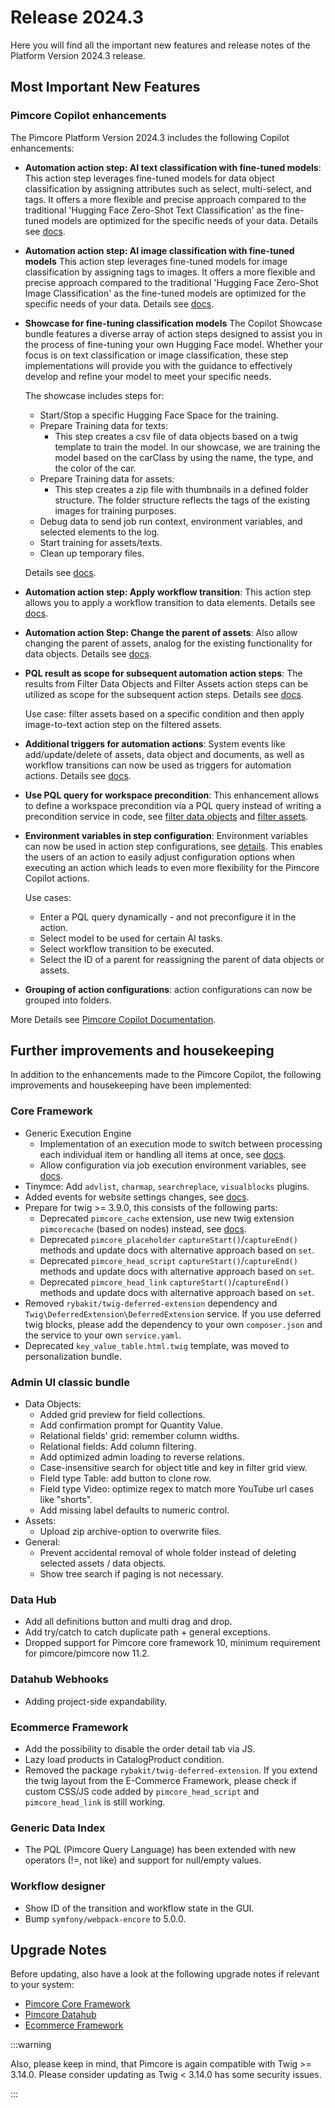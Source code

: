# Release 2024.3
Here you will find all the important new features and release notes of the Platform Version 2024.3 release.

## Most Important New Features

### Pimcore Copilot enhancements

The Pimcore Platform Version 2024.3 includes the following Copilot enhancements:

- **Automation action step: AI text classification with fine-tuned models**:
  This action step leverages fine-tuned models for data object classification by assigning attributes such as
  select, multi-select, and tags. It offers a more flexible and precise approach compared to the traditional 'Hugging
  Face Zero-Shot Text Classification' as the fine-tuned models are optimized for the specific needs of your data.
  Details see [docs](https://pimcore.com/docs/platform/Copilot/Included_Actions/AI_Integrations_Powered_By_Hugging_Face/Hugging_Face_Text_Classification).

- **Automation action step: AI image classification with fine-tuned models**
  This action step leverages fine-tuned models for image classification by assigning tags to images. It offers a more
  flexible and precise approach compared to the traditional 'Hugging Face Zero-Shot Image Classification' as the
  fine-tuned models are optimized for the specific needs of your data.
  Details see [docs](https://pimcore.com/docs/platform/Copilot/Included_Actions/AI_Integrations_Powered_By_Hugging_Face/Hugging_Face_Image_Classification).

- **Showcase for fine-tuning classification models**
  The Copilot Showcase bundle features a diverse array of action steps designed to assist you in the process of
  fine-tuning your own Hugging Face model.
  Whether your focus is on text classification or image classification, these step implementations will provide you with
  the guidance to effectively develop and refine your model to meet your specific needs.

  The showcase includes steps for:
  - Start/Stop a specific Hugging Face Space for the training.
  - Prepare Training data for texts:
    - This step creates a csv file of data objects based on a twig template to train the model. In our showcase, we are
      training the model based on the carClass by using the name, the type, and the color of the car.
  - Prepare Training data for assets:
    - This step creates a zip file with thumbnails in a defined folder structure. The folder structure reflects the tags
      of the existing images for training purposes.
  - Debug data to send job run context, environment variables, and selected elements to the log.
  - Start training for assets/texts.
  - Clean up temporary files.

  Details see [docs](https://pimcore.com/docs/platform/Copilot_Showcases/Included_Actions/AI_Integrations_Powered_By_Hugging_Face/Hugging_Face_Fine-tune_Models).

- **Automation action step: Apply workflow transition**: This action step allows you to apply a workflow transition to 
  data elements. Details see [docs](https://pimcore.com/docs/platform/next/Copilot/Included_Actions/Change_Workflow_State).

- **Automation action Step: Change the parent of assets**: Also allow changing the parent of assets, analog for the existing 
  functionality for data objects. Details see [docs](https://pimcore.com/docs/platform/Copilot_Showcases/Included_Actions/Link_To_Parent).

- **PQL result as scope for subsequent automation action steps**: The results from Filter Data Objects and Filter Assets action
  steps can be utilized as scope for the subsequent action steps.
  Details see [docs](https://pimcore.com/docs/platform/Copilot/Included_Actions/Filter_Data_Objects#detailed-configuration-options).

  Use case: filter assets based on a specific condition and then apply image-to-text action step on the filtered assets.

- **Additional triggers for automation actions**: System events like add/update/delete of assets, data object and
  documents, as well as workflow transitions can now be used as triggers for automation actions. Details see
  [docs](https://pimcore.com/docs/platform/Copilot/Configuration/Automation_Actions/#event-triggers).

- **Use PQL query for workspace precondition**: This enhancement allows to define a workspace precondition via a PQL
  query instead of writing a precondition service in code, see
  [filter data objects](https://pimcore.com/docs/platform/Copilot/Included_Actions/Filter_Data_Objects#configuration-options)
  and [filter assets](https://pimcore.com/docs/platform/Copilot/Included_Actions/Filter_Assets#detailed-configuration-options).

- **Environment variables in step configuration**: Environment variables can now be used in action step configurations,
  see [details](https://pimcore.com/docs/platform/next/Pimcore/Development_Tools_and_Details/Generic_Execution_Engine/Jobs_and_Jobruns/Step_Configuration#configuration). 
  This enables the users of an action to easily adjust configuration options when executing an action which leads to even
  more flexibility for the Pimcore Copilot actions.

  Use cases:
  - Enter a PQL query dynamically - and not preconfigure it in the action.
  - Select model to be used for certain AI tasks.
  - Select workflow transition to be executed.
  - Select the ID of a parent for reassigning the parent of data objects or assets.

- **Grouping of action configurations**: action configurations can now be grouped into folders.

More Details see [Pimcore Copilot Documentation](https://pimcore.com/docs/platform/Copilot/).

## Further improvements and housekeeping

In addition to the enhancements made to the Pimcore Copilot, the following improvements and housekeeping have been
implemented:

### Core Framework
- Generic Execution Engine
    - Implementation of an execution mode to switch between processing each individual item or handling all items
      at once, see [docs](https://pimcore.com/docs/platform/Pimcore/Development_Tools_and_Details/Generic_Execution_Engine/Jobs_and_Jobruns/Step_Configuration#selection-processing-mode).
    - Allow configuration via job execution environment variables, see [docs](https://pimcore.com/docs/platform/Pimcore/Development_Tools_and_Details/Generic_Execution_Engine/Jobs_and_Jobruns/Step_Configuration#configuration).
- Tinymce: Add `advlist`, `charmap`, `searchreplace`, `visualblocks` plugins.
- Added events for website settings changes, see [docs](https://pimcore.com/docs/platform/Pimcore/Tools_and_Features/Website_Settings#events).
- Prepare for twig >= 3.9.0, this consists of the following parts:
    - Deprecated `pimcore_cache` extension, use new twig extension `pimcorecache` (based on nodes) instead,
      see [docs](https://pimcore.com/docs/platform/Pimcore/MVC/Template/Template_Extensions/#pimcorecache).
    - Deprecated `pimcore_placeholder` `captureStart()`/`captureEnd()` methods and update docs with alternative approach
      based on `set`.
    - Deprecated `pimcore_head_script` `captureStart()`/`captureEnd()` methods and update docs with alternative approach
      based on `set`.
    - Deprecated `pimcore_head_link` `captureStart()`/`captureEnd()` methods and update docs with alternative approach
      based on `set`.
- Removed `rybakit/twig-deferred-extension` dependency and `Twig\DeferredExtension\DeferredExtension` service. If you use
  deferred twig blocks, please add the dependency to your own `composer.json` and the service to your own `service.yaml`.
- Deprecated `key_value_table.html.twig` template, was moved to personalization bundle.

### Admin UI classic bundle
- Data Objects:
  - Added grid preview for field collections.
  - Add confirmation prompt for Quantity Value.
  - Relational fields' grid: remember column widths.
  - Relational fields: Add column filtering.
  - Add optimized admin loading to reverse relations.
  - Case-insensitive search for object title and key in filter grid view.
  - Field type Table: add button to clone row.
  - Field type Video: optimize regex to match more YouTube url cases like "shorts".
  - Add missing label defaults to numeric control.
- Assets:
  - Upload zip archive-option to overwrite files.
- General:
  - Prevent accidental removal of whole folder instead of deleting selected assets / data objects.
  - Show tree search if paging is not necessary.

### Data Hub
- Add all definitions button and multi drag and drop.
- Add try/catch to catch duplicate path + general exceptions.
- Dropped support for Pimcore core framework 10, minimum requirement for pimcore/pimcore now 11.2.

### Datahub Webhooks
- Adding project-side expandability.

### Ecommerce Framework
- Add the possibility to disable the order detail tab via JS.
- Lazy load products in CatalogProduct condition.
- Removed the package `rybakit/twig-deferred-extension`. If you extend the twig layout from the E-Commerce Framework,
  please check if custom CSS/JS code added by `pimcore_head_script` and `pimcore_head_link` is still working.

### Generic Data Index
- The PQL (Pimcore Query Language) has been extended with new operators (!=, not like) and support for null/empty values.

### Workflow designer
- Show ID of the transition and workflow state in the GUI.
- Bump `symfony/webpack-encore` to 5.0.0.


## Upgrade Notes
Before updating, also have a look at the following upgrade notes if relevant to your system:
- [Pimcore Core Framework](https://pimcore.com/docs/platform/Pimcore/Installation_and_Upgrade/Upgrade_Notes/#pimcore-1140)
- [Pimcore Datahub](https://pimcore.com/docs/platform/Datahub/Installation_and_Upgrade/Upgrade_Notes#180)
- [Ecommerce Framework](https://pimcore.com/docs/platform/Ecommerce_Framework/Installation/Upgrade_Notes)


:::warning

Also, please keep in mind, that Pimcore is again compatible with Twig >= 3.14.0. Please consider updating as 
Twig < 3.14.0 has some security issues.

:::
